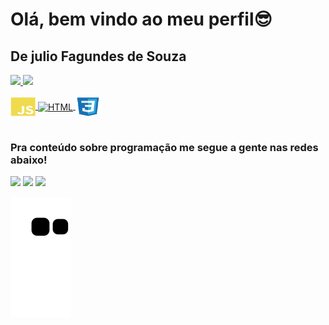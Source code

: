 # Olá, bem vindo ao meu perfil😎
## De julio Fagundes de Souza
<div>
  <a href="https://github.com/Fagndes">
  <img height="180em" src="https://github-readme-stats.vercel.app/api?username=Fagndes&show_icons=true&theme=tokyonight&include_all_commits=true&count_private=true"/>
  <img height="180em" src="https://github-readme-stats.vercel.app/api/top-langs/?username=Fagndes&layout=compact&langs_count=6&theme=tokyonight"/>
</div>
<div style="display: inline_block"><br>
  <a href="https://developer.mozilla.org/pt-BR/docs/Web/JavaScript">
    <img align="center" alt="Js" height="30" width="40" src="https://raw.githubusercontent.com/devicons/devicon/master/icons/javascript/javascript-plain.svg">
  </a>
  <a href="https://developer.mozilla.org/pt-BR/docs/Web/HTML">
    <img align="center" alt="HTML" height="30" width="40" src="174854.png">
  </a>
  <a href="https://developer.mozilla.org/pt-BR/docs/Web/CSS">
      <img align="center" alt="CSS" height="30" width="40" src="https://raw.githubusercontent.com/devicons/devicon/master/icons/css3/css3-original.svg">
</a>
</div>

 <br>

  ### Pra conteúdo sobre programação me segue a gente nas redes abaixo!

<div>
 <a href="https://www.instagram.com/fagun_dessouza/" target="_blank"><img src="https://img.shields.io/badge/-Instagram-%23E4405F?style=for-the-badge&logo=instagram&logoColor=white" target="_blank"></a> 
  <a href = "fagundeszsousa77@gmail.com"><img src="https://img.shields.io/badge/-Gmail-%23333?style=for-the-badge&logo=gmail&logoColor=white" target="_blank"></a>
  <a href="https://www.linkedin.com/feed/" target="_blank"><img src="https://img.shields.io/badge/-LinkedIn-%230077B5?style=for-the-badge&logo=linkedin&logoColor=white" target="_blank"></a> 

  ![Snake animation](https://github.com/fagndes/fagndes/blob/output/github-contribution-grid-snake.svg)

</div>
